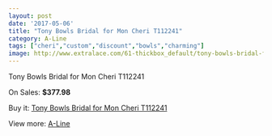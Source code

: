 ```yaml
---
layout: post
date: '2017-05-06'
title: "Tony Bowls Bridal for Mon Cheri T112241"
category: A-Line
tags: ["cheri","custom","discount","bowls","charming"]
image: http://www.extralace.com/61-thickbox_default/tony-bowls-bridal-for-mon-cheri-t112241.jpg
---
```

Tony Bowls Bridal for Mon Cheri T112241

On Sales: **$377.98**
<a href="https://www.extralace.com/a-line/29-tony-bowls-bridal-for-mon-cheri-t112241.html"><amp-img layout="responsive" width="600" height="600" src="//www.extralace.com/61-thickbox_default/tony-bowls-bridal-for-mon-cheri-t112241.jpg" alt="Tony Bowls Bridal for Mon Cheri T112241 0" /></a>
<a href="https://www.extralace.com/a-line/29-tony-bowls-bridal-for-mon-cheri-t112241.html"><amp-img layout="responsive" width="600" height="600" src="//www.extralace.com/62-thickbox_default/tony-bowls-bridal-for-mon-cheri-t112241.jpg" alt="Tony Bowls Bridal for Mon Cheri T112241 1" /></a>

Buy it: [Tony Bowls Bridal for Mon Cheri T112241](https://www.extralace.com/a-line/29-tony-bowls-bridal-for-mon-cheri-t112241.html "Tony Bowls Bridal for Mon Cheri T112241")

View more: [A-Line](https://www.extralace.com/2-a-line "A-Line")